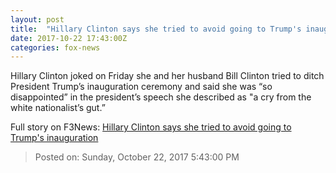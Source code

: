 ```yaml
---
layout: post
title:  "Hillary Clinton says she tried to avoid going to Trump's inauguration"
date: 2017-10-22 17:43:00Z
categories: fox-news
---
```


Hillary Clinton joked on Friday she and her husband Bill Clinton tried to ditch President Trump’s inauguration ceremony and said she was “so disappointed” in the president’s speech she described as "a cry from the white nationalist’s gut.”


Full story on F3News: [Hillary Clinton says she tried to avoid going to Trump's inauguration](http://www.f3nws.com/n/WK2YFC)

> Posted on: Sunday, October 22, 2017 5:43:00 PM
